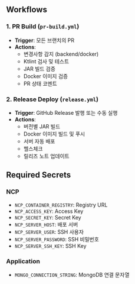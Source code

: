 ## Workflows

### 1. PR Build (`pr-build.yml`)
- **Trigger**: 모든 브랜치의 PR
- **Actions**:
  - 변경사항 감지 (backend/docker)
  - Ktlint 검사 및 테스트
  - JAR 빌드 검증
  - Docker 이미지 검증
  - PR 상태 코멘트

### 2. Release Deploy (`release.yml`)
- **Trigger**: GitHub Release 발행 또는 수동 실행
- **Actions**:
  - 버전별 JAR 빌드
  - Docker 이미지 빌드 및 푸시
  - 서버 자동 배포
  - 헬스체크
  - 릴리즈 노트 업데이트

## Required Secrets

### NCP
- `NCP_CONTAINER_REGISTRY`: Registry URL
- `NCP_ACCESS_KEY`: Access Key
- `NCP_SECRET_KEY`: Secret Key
- `NCP_SERVER_HOST`: 배포 서버
- `NCP_SERVER_USER`: SSH 사용자
- `NCP_SERVER_PASSWORD`: SSH 비밀번호
- `NCP_SERVER_SSH_KEY`: SSH Key

### Application
- `MONGO_CONNECTION_STRING`: MongoDB 연결 문자열